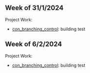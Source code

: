 ## Week of 31/1/2024

Project Work:
  * [con_branching_control](https://github.com/xingzhi0420/nyu-core/blob/main/dv/con_branch_cont.cpp): building test


## Week of 6/2/2024
Project Work:
  * [con_branching_control](https://github.com/xingzhi0420/nyu-core/blob/main/dv/con_branch_cont.cpp): building test
